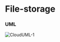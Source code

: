 # File-storage

### UML
![CloudUML-1](https://user-images.githubusercontent.com/26094358/59628659-da24dd80-9149-11e9-851c-f2efee83e7b3.png)

